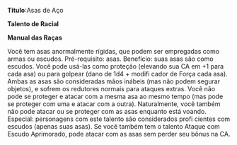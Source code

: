 **Titulo**:Asas de Aço

**Talento de Racial**

**Manual das Raças**

 Você tem asas anormalmente rígidas, que podem ser empregadas como armas ou escudos. Pré-requisito: asas. Benefício: suas asas são como escudos. Você pode usá-las como proteção (elevando sua CA em +1 para cada asa) ou para golpear (dano de 1d4 + modifi cador de Força cada asa). Ambas as asas são consideradas mãos inábeis (mas não podem segurar objetos), e sofrem os redutores normais para ataques extras. Você não pode se proteger e atacar com a mesma asa ao mesmo tempo (mas pode se proteger com uma e atacar com a outra). Naturalmente, você também não pode atacar ou se proteger com as asas enquanto está voando. Especial: personagens com este talento são considerados profi cientes com escudos (apenas suas asas). Se você também tem o talento Ataque com Escudo Aprimorado, pode atacar com as asas sem perder seu bônus na CA.